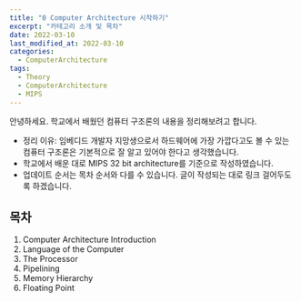 ```yaml
---
title: "0 Computer Architecture 시작하기"
excerpt: "카테고리 소개 및 목차"
date: 2022-03-10
last_modified_at: 2022-03-10
categories:
  - ComputerArchitecture
tags:
  - Theory
  - ComputerArchitecture
  - MIPS
---
```

안녕하세요.
학교에서 배웠던 컴퓨터 구조론의 내용을 정리해보려고 합니다.

- 정리 이유: 임베디드 개발자 지망생으로서 하드웨어에 가장 가깝다고도 볼 수 있는 컴퓨터 구조론은 기본적으로 잘 알고 있어야 한다고 생각했습니다.
- 학교에서 배운 대로 MIPS 32 bit architecture를 기준으로 작성하였습니다.
- 업데이트 순서는 목차 순서와 다를 수 있습니다. 글이 작성되는 대로 링크 걸어두도록 하겠습니다.

## 목차

1. Computer Architecture Introduction
2. Language of the Computer
3. The Processor
4. Pipelining
5. Memory Hierarchy
6. Floating Point
